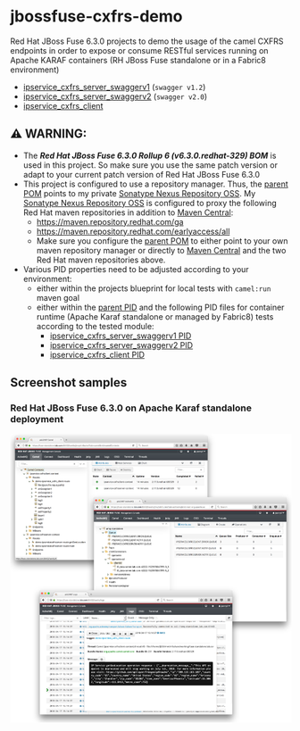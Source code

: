 # jbossfuse-cxfrs-demo
Red Hat JBoss Fuse 6.3.0 projects to demo the usage of the camel CXFRS endpoints in order to expose or consume RESTful services running on Apache KARAF containers (RH JBoss Fuse standalone or in a Fabric8 environment)
* [ipservice\_cxfrs\_server\_swaggerv1](ipservice_cxfrs_server_swaggerv1) (```swagger v1.2```)
* [ipservice\_cxfrs\_server\_swaggerv2](ipservice_cxfrs_server_swaggerv2) (```swagger v2.0```)
* [ipservice\_cxfrs\_client](ipservice_cxfrs_client)

## :warning: WARNING:
- The *__Red Hat JBoss Fuse 6.3.0 Rollup 6 (v6.3.0.redhat-329) BOM__* is used in this project. So make sure you use the same patch version or
  adapt to your current patch version of Red Hat JBoss Fuse 6.3.0
- This project is configured to use a repository manager. 
Thus, the [parent POM](pom.xml) points to my private [Sonatype Nexus Repository OSS](https://www.sonatype.com/download-oss-sonatype).
My [Sonatype Nexus Repository OSS](https://www.sonatype.com/download-oss-sonatype) is configured to proxy the following 
Red Hat maven repositories in addition to [Maven Central](https://repo1.maven.org/maven2):
  - https://maven.repository.redhat.com/ga 
  - https://maven.repository.redhat.com/earlyaccess/all
  - Make sure you configure the [parent POM](pom.xml) to either point to
your own maven repository manager or directly to [Maven Central](https://repo1.maven.org/maven2) and
the two Red Hat maven repositories above.
- Various PID properties need to be adjusted according to your environment:
  - either within the projects blueprint for local tests with ```camel:run``` maven goal
  - either within the [parent PID](src/main/fabric8/org.jeannyil.fuse.cxfrs.demo.properties) and the following PID files for container runtime (Apache Karaf standalone or managed by Fabric8)
tests according to the tested module:
    - [ipservice\_cxfrs\_server\_swaggerv1 PID](ipservice_cxfrs_server_swaggerv1/src/main/fabric8/org.jeannyil.fuse.demo.ipservicecxfrsserver.properties)
    - [ipservice\_cxfrs\_server\_swaggerv2 PID](ipservice_cxfrs_server_swaggerv2/src/main/fabric8/org.jeannyil.fuse.demo.ipservicecxfrsserver.properties)
    - [ipservice\_cxfrs\_client PID](ipservice_cxfrs_client/src/main/fabric8/org.jeannyil.fuse.demo.ipservicecxfrsclient.properties)

## Screenshot samples

### Red Hat JBoss Fuse 6.3.0 on Apache Karaf standalone deployment 
![Fuse on Apache Karaf Standalone Deployment](images/Fuse_Standalone_Deployment.png)